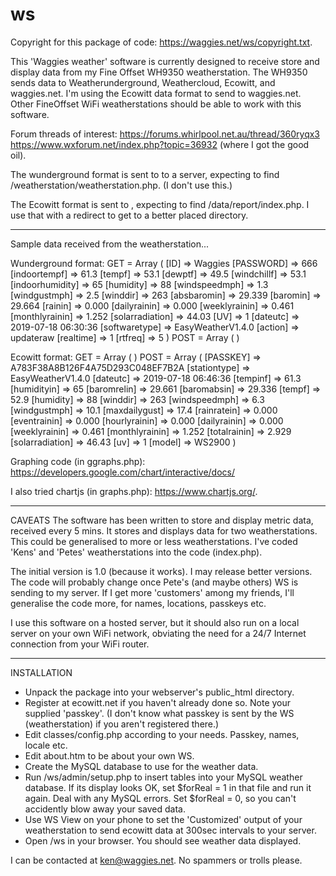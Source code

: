 # ws

Copyright for this package of code: https://waggies.net/ws/copyright.txt.

This 'Waggies weather' software is currently designed to receive store and display data from my Fine Offset WH9350 weatherstation.
The WH9350 sends data to Weatherunderground, Weathercloud, Ecowitt, and waggies.net.
I'm using the Ecowitt data format to send to waggies.net.
Other FineOffset WiFi weatherstations should be able to work with this software. 

Forum threads of interest:
https://forums.whirlpool.net.au/thread/360ryqx3
https://www.wxforum.net/index.php?topic=36932  (where I got the good oil).

The wunderground format is sent to to a server,
   expecting to find <server>/weatherstation/weatherstation.php. 
(I don't use this.)

The Ecowitt format is sent to <server>,
   expecting to find <server>/data/report/index.php.
I use that with a redirect to get to a better placed directory.
 
---------------------------------------------------------------------
Sample data received from the weatherstation...

Wunderground format:
GET = Array ( [ID] => Waggies [PASSWORD] => 666 [indoortempf] => 61.3 [tempf] => 53.1 [dewptf] => 49.5 [windchillf] => 53.1 [indoorhumidity] => 65 [humidity] => 88 [windspeedmph] => 1.3 [windgustmph] => 2.5 [winddir] => 263 [absbaromin] => 29.339 [baromin] => 29.664 [rainin] => 0.000 [dailyrainin] => 0.000 [weeklyrainin] => 0.461 [monthlyrainin] => 1.252 [solarradiation] => 44.03 [UV] => 1 [dateutc] => 2019-07-18 06:30:36 [softwaretype] => EasyWeatherV1.4.0 [action] => updateraw [realtime] => 1 [rtfreq] => 5 )
POST = Array ( ) 

Ecowitt format:
GET = Array ( )
POST = Array ( [PASSKEY] => A783F38A8B126F4A75D293C048EF7B2A [stationtype] => EasyWeatherV1.4.0 [dateutc] => 2019-07-18 06:46:36 [tempinf] => 61.3 [humidityin] => 65 [baromrelin] => 29.661 [baromabsin] => 29.336 [tempf] => 52.9 [humidity] => 88 [winddir] => 263 [windspeedmph] => 6.3 [windgustmph] => 10.1 [maxdailygust] => 17.4 [rainratein] => 0.000 [eventrainin] => 0.000 [hourlyrainin] => 0.000 [dailyrainin] => 0.000 [weeklyrainin] => 0.461 [monthlyrainin] => 1.252 [totalrainin] => 2.929 [solarradiation] => 46.43 [uv] => 1 [model] => WS2900 ) 

Graphing code (in ggraphs.php):  https://developers.google.com/chart/interactive/docs/

I also tried chartjs (in graphs.php):  https://www.chartjs.org/.

---------------------------------------------------------------------
CAVEATS
The software has been written to store and display metric data, received every 5 mins.
It stores and displays data for two weatherstations.  This could be generalised to more or less weatherstations.
I've coded 'Kens' and 'Petes' weatherstations into the code (index.php). 

The initial version is 1.0 (because it works).  I may release better versions.
The code will probably change once Pete's (and maybe others) WS is sending to my server.
If I get more 'customers' among my friends, I'll generalise the code more, for names, locations, passkeys etc.

I use this software on a hosted server, but it should also run on a local server on your own WiFi network,
 obviating the need for a 24/7 Internet connection from your WiFi router.

---------------------------------------------------------------------
INSTALLATION
* Unpack the package into your webserver's public_html directory.
* Register at ecowitt.net if you haven't already done so.  Note your supplied 'passkey'.
  (I don't know what passkey is sent by the WS (weatherstation) if you aren't registered there.)
* Edit classes/config.php according to your needs.  Passkey, names, locale etc.
* Edit about.htm to be about your own WS.
* Create the MySQL database to use for the weather data.
* Run <website>/ws/admin/setup.php to insert tables into your MySQL weather database.
    If its display looks OK, set $forReal = 1 in that file and run it again.  Deal with any MySQL errors.
    Set $forReal = 0, so you can't accidently blow away your saved data.
* Use WS View on your phone to set the 'Customized' output of your weatherstation to send ecowitt data at 300sec intervals to your server.
* Open <your-server>/ws in your browser.  You should see weather data displayed.

I can be contacted at ken@waggies.net.  No spammers or trolls please.
